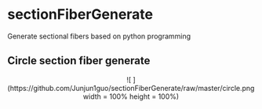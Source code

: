 # sectionFiberGenerate
Generate sectional fibers based on python programming
## Circle section fiber generate
<div align=center> ![ ](https://github.com/Junjun1guo/sectionFiberGenerate/raw/master/circle.png width = 100% height = 100%)
